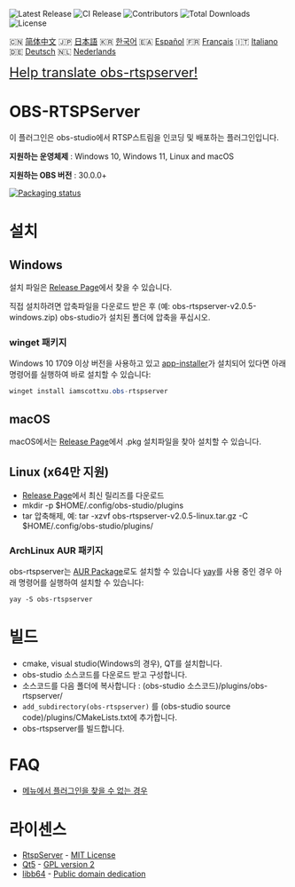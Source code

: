 ![Latest Release](https://img.shields.io/github/v/release/iamscottxu/obs-rtspserver.svg)
![CI Release](https://github.com/iamscottxu/obs-rtspserver/workflows/CI%20Release/badge.svg)
![Contributors](https://img.shields.io/github/contributors/iamscottxu/obs-rtspserver.svg)
![Total Downloads](https://img.shields.io/github/downloads/iamscottxu/obs-rtspserver/total.svg)
![License](https://img.shields.io/github/license/iamscottxu/obs-rtspserver.svg)


🇨🇳 [简体中文](//github.com/iamscottxu/obs-rtspserver/blob/master/README_zh-CN.md)
🇯🇵 [日本語](//github.com/iamscottxu/obs-rtspserver/blob/master/README_ja-JP.md)
🇰🇷 [한국어](//github.com/iamscottxu/obs-rtspserver/blob/master/README_ko-KR.md)
🇪🇦 [Español](//github.com/iamscottxu/obs-rtspserver/blob/master/README_es-ES.md)
🇫🇷 [Français](//github.com/iamscottxu/obs-rtspserver/blob/master/README_fr-FR.md)
🇮🇹 [Italiano](//github.com/iamscottxu/obs-rtspserver/blob/master/README_it-IT.md)
🇩🇪 [Deutsch](//github.com/iamscottxu/obs-rtspserver/blob/master/README_de-DE.md)
🇳🇱 [Nederlands](//github.com/iamscottxu/obs-rtspserver/blob/master/README_nl-NL.md)

<font size="5">[Help translate obs-rtspserver!](https://www.transifex.com/scott-xu/obs-rtspserver)</font>

# OBS-RTSPServer

이 플러그인은 obs-studio에서 RTSP스트림을 인코딩 및 배포하는 플러그인입니다.

**지원하는 운영체제** : Windows 10, Windows 11, Linux and macOS

**지원하는 OBS 버전** : 30.0.0+

[![Packaging status](https://repology.org/badge/vertical-allrepos/obs-rtspserver.svg)](https://repology.org/project/obs-rtspserver/versions)

# 설치
## Windows
설치 파일은 [Release Page](https://github.com/iamscottxu/obs-rtspserver/releases)에서 찾을 수 있습니다.

직접 설치하려면 압축파일을 다운로드 받은 후 (예: obs-rtspserver-v2.0.5-windows.zip) obs-studio가 설치된 폴더에 압축을 푸십시오.

### winget 패키지
Windows 10 1709 이상 버전을 사용하고 있고 [app-installer](https://www.microsoft.com/store/productId/9NBLGGH4NNS1)가 설치되어 있다면 아래 명령어를 실행하여 바로 설치할 수 있습니다:

```powershell
winget install iamscottxu.obs-rtspserver
```

## macOS
macOS에서는 [Release Page](https://github.com/iamscottxu/obs-rtspserver/releases)에서 .pkg 설치파일을 찾아 설치할 수 있습니다.

## Linux (x64만 지원)
* [Release Page](https://github.com/iamscottxu/obs-rtspserver/releases)에서 최신 릴리즈를 다운로드
* mkdir -p $HOME/.config/obs-studio/plugins
* tar 압축해제, 예: tar -xzvf obs-rtspserver-v2.0.5-linux.tar.gz -C $HOME/.config/obs-studio/plugins/

### ArchLinux AUR 패키지
obs-rtspserver는 [AUR Package](https://aur.archlinux.org/packages/?O=0&K=obs-rtspserver)로도 설치할 수 있습니다
[yay](https://github.com/Jguer/yay)를 사용 중인 경우 아래 명령어를 실행하여 설치할 수 있습니다:

```shell
yay -S obs-rtspserver
```

# 빌드
* cmake, visual studio(Windows의 경우), QT를 설치합니다.
* obs-studio 소스코드를 다운로드 받고 구성합니다.
* 소스코드를 다음 폴더에 복사합니다 : (obs-studio 소스코드)/plugins/obs-rtspserver/
* `add_subdirectory(obs-rtspserver)` 를 (obs-studio source code)/plugins/CMakeLists.txt에 추가합니다.
* obs-rtspserver를 빌드합니다.

# FAQ
* [메뉴에서 플러그인을 찾을 수 없는 경우](https://github.com/iamscottxu/obs-rtspserver/wiki/FAQ#cant-find-the-plugin-in-the-menu)

# 라이센스
* [RtspServer](https://github.com/PHZ76/RtspServer/) - [MIT License](https://github.com/PHZ76/RtspServer/blob/master/LICENSE)
* [Qt5](https://www.qt.io/) - [GPL version 2](https://doc.qt.io/qt-5/licensing.html)
* [libb64](https://sourceforge.net/projects/libb64/) - [Public domain dedication](https://sourceforge.net/p/libb64/git/ci/master/tree/LICENSE)
